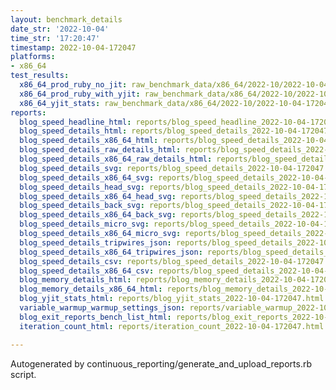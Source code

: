 ```yaml
---
layout: benchmark_details
date_str: '2022-10-04'
time_str: '17:20:47'
timestamp: 2022-10-04-172047
platforms:
- x86_64
test_results:
  x86_64_prod_ruby_no_jit: raw_benchmark_data/x86_64/2022-10/2022-10-04-172047_basic_benchmark_x86_64_prod_ruby_no_jit.json
  x86_64_prod_ruby_with_yjit: raw_benchmark_data/x86_64/2022-10/2022-10-04-172047_basic_benchmark_x86_64_prod_ruby_with_yjit.json
  x86_64_yjit_stats: raw_benchmark_data/x86_64/2022-10/2022-10-04-172047_basic_benchmark_x86_64_yjit_stats.json
reports:
  blog_speed_headline_html: reports/blog_speed_headline_2022-10-04-172047.html
  blog_speed_details_html: reports/blog_speed_details_2022-10-04-172047.html
  blog_speed_details_x86_64_html: reports/blog_speed_details_2022-10-04-172047.x86_64.html
  blog_speed_details_raw_details_html: reports/blog_speed_details_2022-10-04-172047.raw_details.html
  blog_speed_details_x86_64_raw_details_html: reports/blog_speed_details_2022-10-04-172047.x86_64.raw_details.html
  blog_speed_details_svg: reports/blog_speed_details_2022-10-04-172047.svg
  blog_speed_details_x86_64_svg: reports/blog_speed_details_2022-10-04-172047.x86_64.svg
  blog_speed_details_head_svg: reports/blog_speed_details_2022-10-04-172047.head.svg
  blog_speed_details_x86_64_head_svg: reports/blog_speed_details_2022-10-04-172047.x86_64.head.svg
  blog_speed_details_back_svg: reports/blog_speed_details_2022-10-04-172047.back.svg
  blog_speed_details_x86_64_back_svg: reports/blog_speed_details_2022-10-04-172047.x86_64.back.svg
  blog_speed_details_micro_svg: reports/blog_speed_details_2022-10-04-172047.micro.svg
  blog_speed_details_x86_64_micro_svg: reports/blog_speed_details_2022-10-04-172047.x86_64.micro.svg
  blog_speed_details_tripwires_json: reports/blog_speed_details_2022-10-04-172047.tripwires.json
  blog_speed_details_x86_64_tripwires_json: reports/blog_speed_details_2022-10-04-172047.x86_64.tripwires.json
  blog_speed_details_csv: reports/blog_speed_details_2022-10-04-172047.csv
  blog_speed_details_x86_64_csv: reports/blog_speed_details_2022-10-04-172047.x86_64.csv
  blog_memory_details_html: reports/blog_memory_details_2022-10-04-172047.html
  blog_memory_details_x86_64_html: reports/blog_memory_details_2022-10-04-172047.x86_64.html
  blog_yjit_stats_html: reports/blog_yjit_stats_2022-10-04-172047.html
  variable_warmup_warmup_settings_json: reports/variable_warmup_2022-10-04-172047.warmup_settings.json
  blog_exit_reports_bench_list_html: reports/blog_exit_reports_2022-10-04-172047.bench_list.html
  iteration_count_html: reports/iteration_count_2022-10-04-172047.html

---
```

Autogenerated by continuous_reporting/generate_and_upload_reports.rb script.
